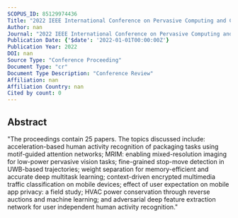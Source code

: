 ```yaml
---
SCOPUS_ID: 85129974436
Title: "2022 IEEE International Conference on Pervasive Computing and Communications, PerCom 2022"
Author: nan
Journal: "2022 IEEE International Conference on Pervasive Computing and Communications, PerCom 2022"
Publication Date: {'$date': '2022-01-01T00:00:00Z'}
Publication Year: 2022
DOI: nan
Source Type: "Conference Proceeding"
Document Type: "cr"
Document Type Description: "Conference Review"
Affiliation: nan
Affiliation Country: nan
Cited by count: 0
---
```


## Abstract
"The proceedings contain 25 papers. The topics discussed include: acceleration-based human activity recognition of packaging tasks using motif-guided attention networks; MRIM: enabling mixed-resolution imaging for low-power pervasive vision tasks; fine-grained stop-move detection in UWB-based trajectories; weight separation for memory-efficient and accurate deep multitask learning; context-driven encrypted multimedia traffic classification on mobile devices; effect of user expectation on mobile app privacy: a field study; HVAC power conservation through reverse auctions and machine learning; and adversarial deep feature extraction network for user independent human activity recognition."
